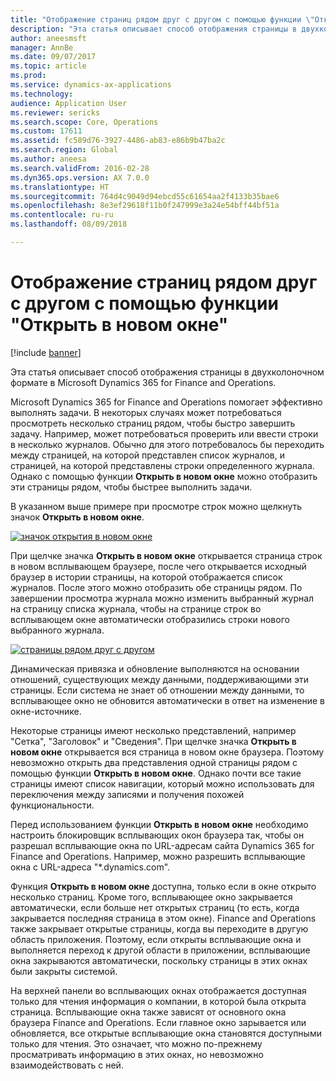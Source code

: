 ```yaml
---
title: "Отображение страниц рядом друг с другом с помощью функции \"Открыть в новом окне\""
description: "Эта статья описывает способ отображения страницы в двухколоночном формате в Microsoft Dynamics 365 for Finance and Operations."
author: aneesmsft
manager: AnnBe
ms.date: 09/07/2017
ms.topic: article
ms.prod: 
ms.service: dynamics-ax-applications
ms.technology: 
audience: Application User
ms.reviewer: sericks
ms.search.scope: Core, Operations
ms.custom: 17611
ms.assetid: fc589d76-3927-4486-ab83-e86b9b47ba2c
ms.search.region: Global
ms.author: aneesa
ms.search.validFrom: 2016-02-28
ms.dyn365.ops.version: AX 7.0.0
ms.translationtype: HT
ms.sourcegitcommit: 764d4c9049d94ebcd55c61654aa2f4133b35bae6
ms.openlocfilehash: 8e3ef29618f11b0f247999e3a24e54bff44bf51a
ms.contentlocale: ru-ru
ms.lasthandoff: 08/09/2018

---
```


# <a name="show-pages-side-by-side-by-using-the-open-in-new-window-feature"></a>Отображение страниц рядом друг с другом с помощью функции "Открыть в новом окне"

[!include [banner](../includes/banner.md)]

Эта статья описывает способ отображения страницы в двухколоночном формате в Microsoft Dynamics 365 for Finance and Operations.

Microsoft Dynamics 365 for Finance and Operations помогает эффективно выполнять задачи. В некоторых случаях может потребоваться просмотреть несколько страниц рядом, чтобы быстро завершить задачу. Например, может потребоваться проверить или ввести строки в несколько журналов. Обычно для этого потребовалось бы переходить между страницей, на которой представлен список журналов, и страницей, на которой представлены строки определенного журнала. Однако с помощью функции **Открыть в новом окне** можно отобразить эти страницы рядом, чтобы быстрее выполнить задачи. 

В указанном выше примере при просмотре строк можно щелкнуть значок **Открыть в новом окне**. 

[![значок открытия в новом окне](./media/open-in-new-window-icon.png)](./media/open-in-new-window-icon.png) 

При щелчке значка **Открыть в новом окне** открывается страница строк в новом всплывающем браузере, после чего открывается исходный браузер в истории страницы, на которой отображается список журналов. После этого можно отобразить обе страницы рядом. По завершении просмотра журнала можно изменить выбранный журнал на страницу списка журнала, чтобы на странице строк во всплывающем окне автоматически отобразились строки нового выбранного журнала. 

[![страницы рядом друг с другом](./media/pages-show-side-by-side.png)](./media/pages-show-side-by-side.png) 

Динамическая привязка и обновление выполняются на основании отношений, существующих между данными, поддерживающими эти страницы. Если система не знает об отношении между данными, то всплывающее окно не обновится автоматически в ответ на изменение в окне-источнике. 

Некоторые страницы имеют несколько представлений, например "Сетка", "Заголовок" и "Сведения". При щелчке значка **Открыть в новом окне** открывается вся страница в новом окне браузера. Поэтому невозможно открыть два представления одной страницы рядом с помощью функции **Открыть в новом окне**. Однако почти все такие страницы имеют список навигации, который можно использовать для переключения между записями и получения похожей функциональности. 

Перед использованием функции **Открыть в новом окне** необходимо настроить блокировщик всплывающих окон браузера так, чтобы он разрешал всплывающие окна по URL-адресам сайта Dynamics 365 for Finance and Operations. Например, можно разрешить всплывающие окна с URL-адреса "\*.dynamics.com". 

Функция **Открыть в новом окне** доступна, только если в окне открыто несколько страниц. Кроме того, всплывающее окно закрывается автоматически, если больше нет открытых страниц (то есть, когда закрывается последняя страница в этом окне). Finance and Operations также закрывает открытые страницы, когда вы переходите в другую область приложения. Поэтому, если открыты всплывающие окна и выполняется переход к другой области в приложении, всплывающие окна закрываются автоматически, поскольку страницы в этих окнах были закрыты системой. 

На верхней панели во всплывающих окнах отображается доступная только для чтения информация о компании, в которой была открыта страница. Всплывающие окна также зависят от основного окна браузера Finance and Operations. Если главное окно зарывается или обновляется, все открытые всплывающие окна становятся доступными только для чтения. Это означает, что можно по-прежнему просматривать информацию в этих окнах, но невозможно взаимодействовать с ней.





